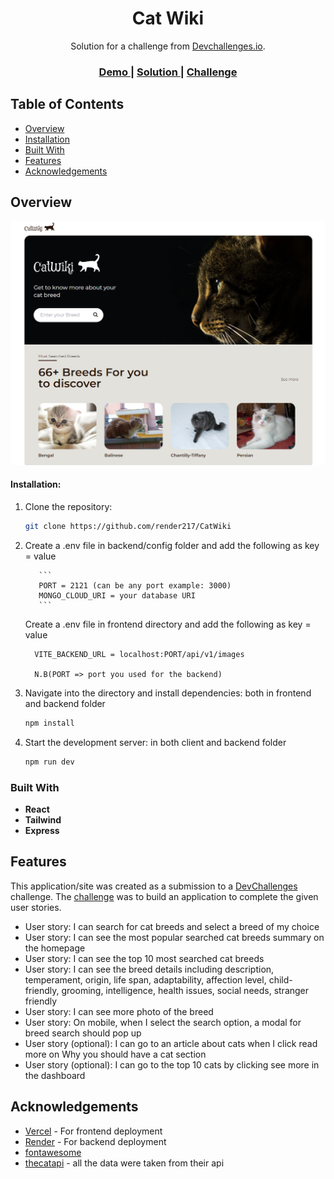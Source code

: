 <h1 align="center">Cat Wiki</h1>

<div align="center">
   Solution for a challenge from  <a href="http://devchallenges.io" target="_blank">Devchallenges.io</a>.
</div>

<div align="center">
  <h3>
    <a href="https://cat-wiki-tawny.vercel.app/" target="_blank">
      Demo
    </a>
    <span> | </span>
    <a href="https://devchallenges.io/solutions/JvxZc3bUxG3CqgcXCRzq" target="_blank">
      Solution
    </a>
    <span> | </span>
    <a href="https://devchallenges.io/challenges/f4NJ53rcfgrP6sBMD2jt" target="_blank">
      Challenge
    </a>
  </h3>
</div>

<!-- TABLE OF CONTENTS -->

## Table of Contents

- [Overview](#overview)
- [Installation](#installation)
- [Built With](#built-with)
- [Features](#features)
- [Acknowledgements](#acknowledgements)

<!-- OVERVIEW -->

## Overview

![screenshot](./screenshot/catwiki.png)

#### Installation:

1.  Clone the repository:

    ```bash
    git clone https://github.com/render217/CatWiki
    ```

2.   Create a .env file in backend/config folder and add the following as key = value

            ```
            PORT = 2121 (can be any port example: 3000)
            MONGO_CLOUD_URI = your database URI
            ```
      Create a .env file in frontend directory and add the following as key = value
      ```
        VITE_BACKEND_URL = localhost:PORT/api/v1/images 
        
        N.B(PORT => port you used for the backend)
      ```

3.  Navigate into the directory and install dependencies: both in frontend and backend folder

    ```bash
    npm install
    ```

4.  Start the development server: in both client and backend folder
    ```bash
    npm run dev
    ```

### Built With

<!-- This section should list any major frameworks that you built your project using. Here are a few examples.-->

- **React**
- **Tailwind**
- **Express**

## Features

<!-- List the features of your application or follow the template. Don't share the figma file here :) -->

This application/site was created as a submission to a [DevChallenges](https://devchallenges.io/challenges) challenge. The [challenge](https://devchallenges.io/challenges/wBunSb7FPrIepJZAg0sY) was to build an application to complete the given user stories.

- User story: I can search for cat breeds and select a breed of my choice
- User story: I can see the most popular searched cat breeds summary on the homepage
- User story: I can see the top 10 most searched cat breeds
- User story: I can see the breed details including description, temperament, origin, life span, adaptability, affection level, child-friendly, grooming, intelligence, health issues, social needs, stranger friendly
- User story: I can see more photo of the breed
- User story: On mobile, when I select the search option, a modal for breed search should pop up
- User story (optional): I can go to an article about cats when I click read more on Why you should have a cat section
- User story (optional): I can go to the top 10 cats by clicking see more in the dashboard

## Acknowledgements

- [Vercel](https://vercel.com/) - For frontend deployment
- [Render](https://render.com) - For backend deployment
- [fontawesome](https://fontawesome.com)
- [thecatapi](https://developers.thecatapi.com/) - all the data were taken from their api
